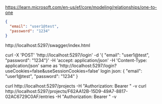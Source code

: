 https://learn.microsoft.com/en-us/ef/core/modeling/relationships/one-to-one

```json
{
  "email": "user1@test",
  "password": "1234"
}
```

http://localhost:5297/swagger/index.html

curl -X 'POST' 'http://localhost:5297/login' -d '{ "email": "user1@test", "password": "1234"}' -H 'accept: application/json' -H 'Content-Type: application/json'
same as 'http://localhost:5297/login?useCookies=false&useSessionCookies=false'
login json: { "email": "user1@test", "password": "1234" }

curl http://localhost:5297/projects -H "Authorization: Bearer " -v
curl http://localhost:5297/projects/F62AA12B-15D9-49A7-8817-02AC6729C0AF/entries -H "Authorization: Bearer " -v
